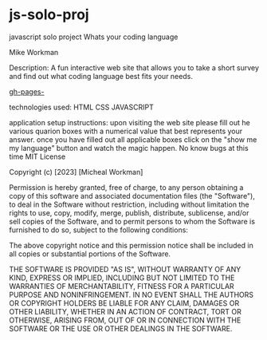 # js-solo-proj
javascript solo project 
Whats your coding language 

Mike Workman

Description: A fun interactive web site that allows you to take a short survey and find out what coding language best fits your needs.

[gh-pages-](workmanmcr.github.io/js-solo-proj)

technologies used:
HTML
CSS
JAVASCRIPT

application setup instructions: upon visiting the web site please fill out he various quarion boxes with a numerical value that best represents your answer. 
once you have filled out all applicable boxes click on the "show me my language" button and watch the magic happen.
No know bugs at this time
MIT License

Copyright (c) [2023] [Micheal Workman]

Permission is hereby granted, free of charge, to any person obtaining a copy
of this software and associated documentation files (the "Software"), to deal
in the Software without restriction, including without limitation the rights
to use, copy, modify, merge, publish, distribute, sublicense, and/or sell
copies of the Software, and to permit persons to whom the Software is
furnished to do so, subject to the following conditions:

The above copyright notice and this permission notice shall be included in all
copies or substantial portions of the Software.

THE SOFTWARE IS PROVIDED "AS IS", WITHOUT WARRANTY OF ANY KIND, EXPRESS OR
IMPLIED, INCLUDING BUT NOT LIMITED TO THE WARRANTIES OF MERCHANTABILITY,
FITNESS FOR A PARTICULAR PURPOSE AND NONINFRINGEMENT. IN NO EVENT SHALL THE
AUTHORS OR COPYRIGHT HOLDERS BE LIABLE FOR ANY CLAIM, DAMAGES OR OTHER
LIABILITY, WHETHER IN AN ACTION OF CONTRACT, TORT OR OTHERWISE, ARISING FROM,
OUT OF OR IN CONNECTION WITH THE SOFTWARE OR THE USE OR OTHER DEALINGS IN THE
SOFTWARE.
